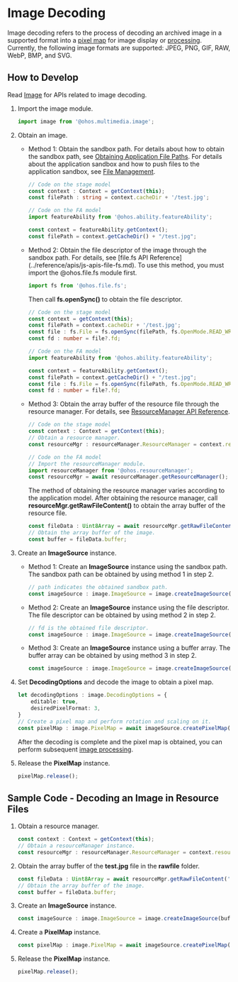 # Image Decoding

Image decoding refers to the process of decoding an archived image in a supported format into a [pixel map](image-overview.md) for image display or [processing](image-transformation.md). Currently, the following image formats are supported: JPEG, PNG, GIF, RAW, WebP, BMP, and SVG.

## How to Develop

Read [Image](../reference/apis/js-apis-image.md#imagesource) for APIs related to image decoding.

1. Import the image module.
     
   ```ts
   import image from '@ohos.multimedia.image';
   ```

2. Obtain an image.
   - Method 1: Obtain the sandbox path. For details about how to obtain the sandbox path, see [Obtaining Application File Paths](../application-models/application-context-stage.md#obtaining-application-file-paths). For details about the application sandbox and how to push files to the application sandbox, see [File Management](../file-management/app-sandbox-directory.md).
        
      ```ts
      // Code on the stage model
      const context : Context = getContext(this);
      const filePath : string = context.cacheDir + '/test.jpg';
      ```

      ```ts
      // Code on the FA model
      import featureAbility from '@ohos.ability.featureAbility';
      
      const context = featureAbility.getContext();
      const filePath = context.getCacheDir() + "/test.jpg";
      ```
   - Method 2: Obtain the file descriptor of the image through the sandbox path. For details, see [file.fs API Reference] (../reference/apis/js-apis-file-fs.md).
      To use this method, you must import the \@ohos.file.fs module first.

      ```ts
      import fs from '@ohos.file.fs';
      ```

      Then call **fs.openSync()** to obtain the file descriptor.
  
      ```ts
      // Code on the stage model
      const context = getContext(this);
      const filePath = context.cacheDir + '/test.jpg';
      const file : fs.File = fs.openSync(filePath, fs.OpenMode.READ_WRITE);
      const fd : number = file?.fd;
      ```

      ```ts
      // Code on the FA model
      import featureAbility from '@ohos.ability.featureAbility';
      
      const context = featureAbility.getContext();
      const filePath = context.getCacheDir() + "/test.jpg";
      const file : fs.File = fs.openSync(filePath, fs.OpenMode.READ_WRITE);
      const fd : number = file?.fd;
      ```
   - Method 3: Obtain the array buffer of the resource file through the resource manager. For details, see [ResourceManager API Reference](../reference/apis/js-apis-resource-manager.md#getrawfilecontent9-1).
        
      ```ts
      // Code on the stage model
      const context : Context = getContext(this);
      // Obtain a resource manager.
      const resourceMgr : resourceManager.ResourceManager = context.resourceManager;
      ```

      ```ts
      // Code on the FA model
      // Import the resourceManager module.
      import resourceManager from '@ohos.resourceManager';
      const resourceMgr = await resourceManager.getResourceManager();
      ```

      The method of obtaining the resource manager varies according to the application model. After obtaining the resource manager, call **resourceMgr.getRawFileContent()** to obtain the array buffer of the resource file.

      ```ts
      const fileData : Uint8Array = await resourceMgr.getRawFileContent('test.jpg');
      // Obtain the array buffer of the image.
      const buffer = fileData.buffer;
      ```

3. Create an **ImageSource** instance.
   - Method 1: Create an **ImageSource** instance using the sandbox path. The sandbox path can be obtained by using method 1 in step 2.
        
      ```ts
      // path indicates the obtained sandbox path.
      const imageSource : image.ImageSource = image.createImageSource(filePath);
      ```
   - Method 2: Create an **ImageSource** instance using the file descriptor. The file descriptor can be obtained by using method 2 in step 2.
        
      ```ts
      // fd is the obtained file descriptor.
      const imageSource : image.ImageSource = image.createImageSource(fd);
      ```
   - Method 3: Create an **ImageSource** instance using a buffer array. The buffer array can be obtained by using method 3 in step 2.
        
      ```ts
      const imageSource : image.ImageSource = image.createImageSource(buffer);
      ```

4. Set **DecodingOptions** and decode the image to obtain a pixel map.
     
   ```ts
   let decodingOptions : image.DecodingOptions = {
       editable: true,
       desiredPixelFormat: 3,
   }
   // Create a pixel map and perform rotation and scaling on it.
   const pixelMap : image.PixelMap = await imageSource.createPixelMap(decodingOptions);
   ```

   After the decoding is complete and the pixel map is obtained, you can perform subsequent [image processing](image-transformation.md).

5. Release the **PixelMap** instance.
   ```ts
   pixelMap.release();
   ```

## Sample Code - Decoding an Image in Resource Files

1. Obtain a resource manager.
     
   ```ts
   const context : Context = getContext(this);
   // Obtain a resourceManager instance.
   const resourceMgr : resourceManager.ResourceManager = context.resourceManager;
   ```

2. Obtain the array buffer of the **test.jpg** file in the **rawfile** folder.
     
   ```ts
   const fileData : Uint8Array = await resourceMgr.getRawFileContent('test.jpg');
   // Obtain the array buffer of the image.
   const buffer = fileData.buffer;
   ```

3. Create an **ImageSource** instance.
     
   ```ts
   const imageSource : image.ImageSource = image.createImageSource(buffer);
   ```

4. Create a **PixelMap** instance.
     
   ```ts
   const pixelMap : image.PixelMap = await imageSource.createPixelMap();
   ```

5. Release the **PixelMap** instance.
   ```ts
   pixelMap.release();
   ```
